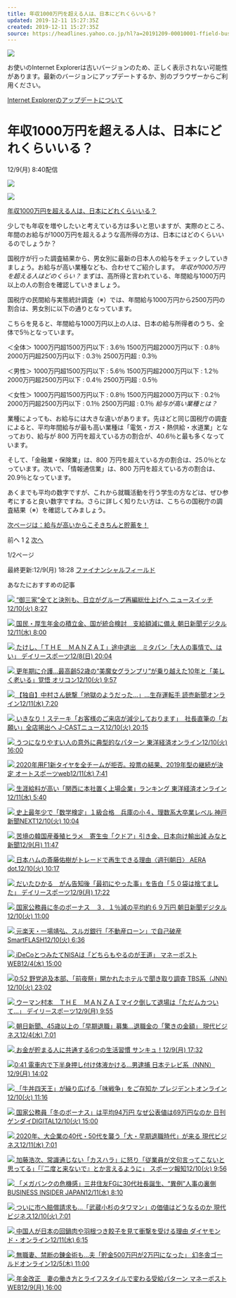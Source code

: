 ```yaml
---
title: 年収1000万円を超える人は、日本にどれくらいいる？
updated: 2019-12-11 15:27:35Z
created: 2019-12-11 15:27:35Z
source: https://headlines.yahoo.co.jp/hl?a=20191209-00010001-ffield-bus_all
---
```


![](https://s.yimg.jp/images/clear.gif)

お使いのInternet Explorerは古いバージョンのため、正しく表示されない可能性があります。最新のバージョンにアップデートするか、別のブラウザーからご利用ください。

 [Internet Explorerのアップデートについて](https://about.yahoo.co.jp/info/msiesp/)

# 年収1000万円を超える人は、日本にどれくらいいる？

12/9(月) 8:40配信

[![](https://s.yimg.jp/images/news/cobranding/ffield.png)](https://rdsig.yahoo.co.jp/media/news/cobrand/ffield/RV=1/RE=1577237709/RH=cmRzaWcueWFob28uY28uanA-/RB=/RU=aHR0cDovL2ZpbmFuY2lhbC1maWVsZC5jb20v/RS=%5EADAqXSYO7Y.84iENCkRUkclKznr0vM-;_ylt=A2RAEkTNR_BdQRsAMJEEl.Z7)

 [ ![](https://amd.c.yimg.jp/im_siggso_ob51NqoQF31h1MpeAmA---x400-y267-q90-exp3h-pril/amd/20191209-00010001-ffield-000-3-view.jpg)](https://headlines.yahoo.co.jp/hl?a=20191209-00010001-ffield-bus_all.view-000)

 [年収1000万円を超える人は、日本にどれくらいいる？](https://headlines.yahoo.co.jp/hl?a=20191209-00010001-ffield-bus_all.view-000)

少しでも年収を増やしたいと考えている方は多いと思いますが、実際のところ、年間のお給与が1000万円を超えるような高所得の方は、日本にはどのくらいいるのでしょうか？

国税庁が行った調査結果から、男女別に最新の日本人の給与をチェックしていきましょう。お給与が高い業種なども、合わせてご紹介します。
*年収が1000万円を超える人はどのくらい？*
まずは、高所得と言われている、年間給与1000万円以上の人の割合を確認していきましょう。

国税庁の民間給与実態統計調査（※）では、年間給与1000万円から2500万円の割合は、男女別に以下の通りとなっています。

こちらを見ると、年間給与1000万円以上の人は、日本の給与所得者のうち、全体で5％となっています。

＜全体＞
1000万円超1500万円以下 : 3.6％
1500万円超2000万円以下 : 0.8％
2000万円超2500万円以下 : 0.3％
2500万円超 : 0.3％

＜男性＞
1000万円超1500万円以下 : 5.6％
1500万円超2000万円以下 : 1.2％
2000万円超2500万円以下 : 0.4％
2500万円超 : 0.5％

＜女性＞
1000万円超1500万円以下 : 0.8％
1500万円超2000万円以下 : 0.2％
2000万円超2500万円以下 : 0.1％
2500万円超 : 0.1％
*給与が高い業種とは？*

業種によっても、お給与には大きな違いがあります。先ほどと同じ国税庁の調査によると、平均年間給与が最も高い業種は「電気・ガス・熱供給・水道業」となっており、給与が 800 万円を超えている方の割合が、40.6％と最も多くなっています。

そして、「金融業・保険業」は、800 万円を超えている方の割合は、25.0％となっています。次いで、「情報通信業」は、800 万円を超えている方の割合は、 20.9％となっています。

あくまでも平均の数字ですが、これから就職活動を行う学生の方などは、ぜひ参考にすると良い数字ですね。さらに詳しく知りたい方は、こちらの国税庁の調査結果（※）を確認してみましょう。

 [次ページは：給与が高いからこそきちんと貯蓄を！](https://headlines.yahoo.co.jp/hl?a=20191209-00010001-ffield-bus_all&p=2)

前へ
1
[2](https://headlines.yahoo.co.jp/hl?a=20191209-00010001-ffield-bus_all&p=2)
[次へ](https://headlines.yahoo.co.jp/hl?a=20191209-00010001-ffield-bus_all&p=2)

1/2ページ

 最終更新:12/9(月) 18:28
 [ファイナンシャルフィールド](https://news.yahoo.co.jp/media/ffield)

あなたにおすすめの記事

 [  ![](https://giwiz-content.c.yimg.jp/im_siggvq1j2M.pDugAC6mh5x_Ldg---priy-x308-y206-yc0-xc33-hc192-wc192-n1/r/iwiz-amd/20191210-00010001-newswitch-000-2-view.jpg)          “御三家”全てと決別も、日立がグループ再編総仕上げへ      ニュースイッチ12/10(火) 8:27](https://headlines.yahoo.co.jp/hl?a=20191210-00010001-newswitch-bus_all)

 [  ![](https://amd.c.yimg.jp/amd/cate_image/pol.jpg)          国民・厚生年金の積立金、国が統合検討　支給額減に備え      朝日新聞デジタル12/11(水) 8:00](https://headlines.yahoo.co.jp/hl?a=20191211-00000007-asahi-pol)

 [  ![](https://giwiz-content.c.yimg.jp/im_siggUn4.Ptae844duHUu4JeRsg---priy-x239-y195-yc0-xc18-hc192-wc192-n1/r/iwiz-amd/20191208-00000118-dal-000-7-view.jpg)          たけし、「ＴＨＥ　ＭＡＮＺＡＩ」途中退出　ミタパン「大人の事情で、はい」      デイリースポーツ12/8(日) 20:04](https://headlines.yahoo.co.jp/hl?a=20191208-00000118-dal-ent)

 [  ![](https://giwiz-content.c.yimg.jp/im_siggeSrB..UbuOxfz3zJswHc1w---priy-x267-y200-yc0-xc50-hc192-wc192-n1/r/iwiz-amd/20191210-00000328-oric-000-10-view.jpg)          更年期に介護…最高齢52歳の“美魔女グランプリ”が乗り越えた10年と「美しく老いる」覚悟      オリコン12/10(火) 9:57](https://headlines.yahoo.co.jp/hl?a=20191210-00000328-oric-life)

 [  ![](https://giwiz-content.c.yimg.jp/im_siggcGZ3t9qSC2eeLWsTx7l2Hg---prix-x195-y215-yc20-xc0-hc192-wc192-n1/r/iwiz-amd/20191211-00050134-yom-000-15-view.jpg)          【独自】中村さん銃撃「地獄のようだった…」…生存運転手      読売新聞オンライン12/11(水) 7:20](https://headlines.yahoo.co.jp/hl?a=20191211-00050134-yom-int)

 [  ![](https://giwiz-content.c.yimg.jp/im_siggRDbzRtAzJMSAMUPBBTzMCw---prix-x207-y276-yc33-xc7-hc192-wc192-n1/r/iwiz-amd/20191210-00000010-jct-000-6-view.jpg)          いきなり！ステーキ「お客様のご来店が減少しております」　社長直筆の「お願い」全店掲出へ      J-CASTニュース12/10(火) 20:15](https://headlines.yahoo.co.jp/hl?a=20191210-00000010-jct-bus_all)

 [  ![](https://giwiz-content.c.yimg.jp/im_siggicskhdEQbM7mnsIikGcPtg---priy-x453-y256-yc0-xc0-hc253-wc449-n1/r/iwiz-amd/20191210-00315497-toyo-000-2-view.jpg)          うつになりやすい人の意外に典型的なパターン      東洋経済オンライン12/10(火) 16:00](https://headlines.yahoo.co.jp/article?a=20191210-00315497-toyo-soci)

 [  ![](https://giwiz-content.c.yimg.jp/im_siggqM5xQw2vfTOo77032Vr42A---priy-x292-y195-yc0-xc82-hc192-wc192-n1/r/iwiz-amd/20191211-00550962-rcg-000-3-view.jpg)          2020年用F1新タイヤを全チームが拒否。投票の結果、2019年型の継続が決定      オートスポーツweb12/11(水) 7:41](https://headlines.yahoo.co.jp/hl?a=20191211-00550962-rcg-moto)

 [  ![](https://giwiz-content.c.yimg.jp/im_siggsUGSdjaLRjvvgzmI4sHvfg---priy-x288-y195-yc0-xc67-hc192-wc192-n1/r/iwiz-amd/20191211-00317500-toyo-000-1-view.jpg)          生涯給料が高い「関西に本社置く上場企業」ランキング      東洋経済オンライン12/11(水) 5:40](https://headlines.yahoo.co.jp/article?a=20191211-00317500-toyo-bus_all)

 [  ![](https://giwiz-content.c.yimg.jp/im_siggTGb9WUIfZqWkbP1PgMM5ag---priy-x301-y207-yc5-xc55-hc192-wc192-n1/r/iwiz-amd/20191210-00000005-kobenext-000-10-view.jpg)          史上最年少で「数学検定」１級合格　兵庫の小４、理数系大卒業レベル      神戸新聞NEXT12/10(火) 10:04](https://headlines.yahoo.co.jp/hl?a=20191210-00000005-kobenext-soci)

 [  ![](https://giwiz-content.c.yimg.jp/im_siggErawPb7.1axjzAV.tDO.Rw---priy-x291-y195-yc0-xc34-hc192-wc192-n1/r/iwiz-amd/20191209-00010000-minatos-000-1-view.jpg)          苦境の韓国産養殖ヒラメ　寄生虫「クドア」引き金、日本向け輸出減      みなと新聞12/9(月) 11:47](https://headlines.yahoo.co.jp/hl?a=20191209-00010000-minatos-bus_all)

 [  ![](https://giwiz-content.c.yimg.jp/im_siggfZeSKi.564ww.w7zd6PAKg---prix-x604-y1027-yc136-xc0-hc338-wc601-n1/r/iwiz-amd/20191209-00000057-sasahi-000-4-view.jpg)          日本ハムの斎藤佑樹がトレードで再生できる理由〈週刊朝日〉      AERA dot.12/10(火) 10:17](https://headlines.yahoo.co.jp/article?a=20191209-00000057-sasahi-base)

 [  ![](https://giwiz-content.c.yimg.jp/im_sigg3Q3kORpvaXKTpIB.5FlpkA---priy-x210-y213-yc17-xc13-hc192-wc192-n1/r/iwiz-amd/20191209-00000122-dal-000-5-view.jpg)          だいたひかる　がん告知後「最初にやった事」を告白「５０袋は捨てました」      デイリースポーツ12/9(月) 17:22](https://headlines.yahoo.co.jp/hl?a=20191209-00000122-dal-ent)

 [  ![](https://amd.c.yimg.jp/amd/cate_image/bus_all.jpg)          国家公務員に冬のボーナス　３．１％減の平均約６９万円      朝日新聞デジタル12/10(火) 11:00](https://headlines.yahoo.co.jp/hl?a=20191210-00000017-asahi-bus_all)

 [  ![](https://giwiz-content.c.yimg.jp/im_siggfdHp5zoh5_7lP3wELg4rGg---prix-x218-y218-yc6-xc17-hc192-wc192-n1/r/iwiz-amd/20191210-00010001-flash-000-11-view.jpg)          元楽天・一場靖弘、スルガ銀行「不動産ローン」で自己破産      SmartFLASH12/10(火) 6:36](https://headlines.yahoo.co.jp/article?a=20191210-00010001-flash-peo)

 [  ![](https://giwiz-content.c.yimg.jp/im_siggFF2Took_xRGn7v7YfZJXhg---prix-x212-y202-yc0-xc6-hc192-wc192-n1/r/iwiz-amd/20191204-00000003-moneypost-000-1-view.jpg)          iDeCoとつみたてNISAは「どちらもやるのが王道」      マネーポストWEB12/4(水) 15:00](https://headlines.yahoo.co.jp/article?a=20191204-00000003-moneypost-bus_all)

 [  ![](https://giwiz-content.c.yimg.jp/im_sigg5__tvoCGFc4Djo2nZymg6g---x192-y108-n1/r/iwiz-amd/20191210-00000113-jnn-000-6-thumb.jpg)0:52          野党追及本部、「前夜祭」開かれたホテルで聞き取り調査     TBS系（JNN）12/10(火) 23:02](https://headlines.yahoo.co.jp/videonews/jnn?a=20191210-00000113-jnn-pol)

 [  ![](https://giwiz-content.c.yimg.jp/im_sigga4ne1riccPkrPqSTF01ndA---prix-x195-y227-yc18-xc0-hc192-wc192-n1/r/iwiz-amd/20191209-00000052-dal-000-9-view.jpg)          ウーマン村本　ＴＨＥ　ＭＡＮＺＡＩマイク倒して退場は「ただムカついて…」      デイリースポーツ12/9(月) 9:55](https://headlines.yahoo.co.jp/hl?a=20191209-00000052-dal-ent)

 [  ![](https://giwiz-content.c.yimg.jp/im_sigg3lKxsXMyNbUOhk.cazQZkQ---prix-x195-y222-yc27-xc0-hc192-wc192-n1/r/iwiz-amd/20191204-00068889-gendaibiz-000-4-view.jpg)          朝日新聞、45歳以上の「早期退職」募集…退職金の「驚きの金額」      現代ビジネス12/4(水) 7:01](https://headlines.yahoo.co.jp/article?a=20191204-00068889-gendaibiz-bus_all)

 [  ![](https://giwiz-content.c.yimg.jp/im_siggSuLGr2_26uMn.KDkbMq74w---priy-x371-y210-yc14-xc155-hc192-wc192-n1/r/iwiz-amd/20191209-00012611-thankyu-000-1-view.jpg)          お金が貯まる人に共通する6つの生活習慣      サンキュ！12/9(月) 17:32](https://headlines.yahoo.co.jp/article?a=20191209-00012611-thankyu-life)

 [  ![](https://giwiz-content.c.yimg.jp/im_siggJd2OyvqrxPeYcRPt6kZyeA---x192-y108-n1/r/iwiz-amd/20191209-00000218-nnn-000-7-thumb.jpg)0:41          電車内で下半身押し付け体液かける…男逮捕     日本テレビ系（NNN）12/9(月) 14:02](https://headlines.yahoo.co.jp/videonews/nnn?a=20191209-00000218-nnn-soci)

 [  ![](https://giwiz-content.c.yimg.jp/im_siggcfqiz6C_.kPvMCNi4RBh5w---priy-x915-y611-yc18-xc0-hc513-wc912-n1/r/iwiz-amd/20191210-00031239-president-000-3-view.jpg)          「牛丼四天王」が繰り広げる「味戦争」をご存知か      プレジデントオンライン12/10(火) 11:16](https://headlines.yahoo.co.jp/article?a=20191210-00031239-president-bus_all)

 [  ![](https://giwiz-content.c.yimg.jp/im_siggWdDxFBFZ80QW3OUIjjaVqA---priy-x291-y195-yc0-xc58-hc192-wc192-n1/r/iwiz-amd/20191210-00000024-nkgendai-000-4-view.jpg)          国家公務員「冬のボーナス」は平均94万円 なぜ公表値は69万円なのか      日刊ゲンダイDIGITAL12/10(火) 15:00](https://headlines.yahoo.co.jp/hl?a=20191210-00000024-nkgendai-bus_all)

 [  ![](https://giwiz-content.c.yimg.jp/im_siggShsKvHKkkrY3Hb4DIRaTbA---prix-x195-y224-yc9-xc0-hc192-wc192-n1/r/iwiz-amd/20191211-00069080-gendaibiz-000-1-view.jpg)          2020年、大企業の40代・50代を襲う「大・早期退職時代」が来る      現代ビジネス12/11(水) 7:01](https://headlines.yahoo.co.jp/article?a=20191211-00069080-gendaibiz-bus_all)

 [  ![](https://giwiz-content.c.yimg.jp/im_sigggTOF.PmdmTCMyLun0ToDOQ---prix-x195-y248-yc29-xc0-hc192-wc192-n1/r/iwiz-amd/20191210-12100065-sph-000-6-view.jpg)          加藤浩次、常識通じない「カスハラ」に怒り「従業員が文句言ってこないと思ってる」「『二度と来ないで』とか言えるように」      スポーツ報知12/10(火) 9:56](https://headlines.yahoo.co.jp/hl?a=20191210-12100065-sph-soci)

 [  ![](https://giwiz-content.c.yimg.jp/im_siggMSQNwdXcadXHHwNVgQUt9g---priy-x292-y195-yc0-xc19-hc192-wc192-n1/r/iwiz-amd/20191211-00000003-binsiderl-000-1-view.jpg)          「メガバンクの危機感」三井住友FGに30代社長誕生、“異例”人事の裏側      BUSINESS INSIDER JAPAN12/11(水) 8:10](https://headlines.yahoo.co.jp/hl?a=20191211-00000003-binsiderl-bus_all)

 [  ![](https://giwiz-content.c.yimg.jp/im_sigg4dDth9lrOcaE10xeeAD2Aw---prix-x306-y343-yc160-xc0-hc170-wc303-n1/r/iwiz-amd/20191210-00069004-gendaibiz-000-1-view.jpg)          ついに市へ賠償請求も…「武蔵小杉のタワマン」の価値はどうなるのか      現代ビジネス12/10(火) 7:01](https://headlines.yahoo.co.jp/article?a=20191210-00069004-gendaibiz-bus_all)

 [  ![](https://giwiz-content.c.yimg.jp/im_siggLgB4X1PIxNf8MJFL2IXxsA---priy-x369-y195-yc0-xc102-hc192-wc192-n1/r/iwiz-amd/20191211-00222833-diamond-000-2-view.jpg)          中国人が日本の回鍋肉や羽根つき餃子を見て衝撃を受ける理由      ダイヤモンド・オンライン12/11(水) 6:15](https://headlines.yahoo.co.jp/article?a=20191211-00222833-diamond-cn)

 [  ![](https://giwiz-content.c.yimg.jp/im_siggDWPWf9RRd18AG.sI.u8jJw---prix-x195-y323-yc58-xc0-hc192-wc192-n1/r/iwiz-amd/20191205-00024484-gonline-000-1-view.jpg)          無職妻、禁断の錬金術も…夫「貯金500万円が2万円になった」      幻冬舎ゴールドオンライン12/5(木) 11:00](https://headlines.yahoo.co.jp/article?a=20191205-00024484-gonline-bus_all)

 [  ![](https://giwiz-content.c.yimg.jp/im_siggCCwlb.B2UCfRm27qFZuIsQ---prix-x195-y262-yc21-xc0-hc192-wc192-n1/r/iwiz-amd/20191209-00000004-moneypost-000-1-view.jpg)          年金改正　妻の働き方とライフスタイルで変わる受給パターン      マネーポストWEB12/9(月) 16:00](https://headlines.yahoo.co.jp/article?a=20191209-00000004-moneypost-bus_all)